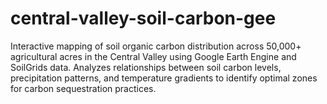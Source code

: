 # central-valley-soil-carbon-gee
Interactive mapping of soil organic carbon distribution across 50,000+ agricultural acres in the Central Valley using Google Earth Engine and SoilGrids data. Analyzes relationships between soil carbon levels, precipitation patterns, and temperature gradients to identify optimal zones for carbon sequestration practices.
